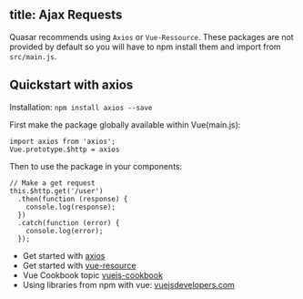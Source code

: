 title: Ajax Requests
---
Quasar recommends using `Axios` or `Vue-Ressource`.
These packages are not provided by default so you will have to npm install them and import from `src/main.js`.


## Quickstart with axios
Installation: `npm install axios --save`

First make the package globally available within Vue(main.js):
```
import axios from 'axios';
Vue.prototype.$http = axios
```


Then to use the package in your components:
```
// Make a get request
this.$http.get('/user')
  .then(function (response) {
    console.log(response);
  })
  .catch(function (error) {
    console.log(error);
  });
```


- Get started with [axios](https://github.com/mzabriskie/axios)
- Get started with [vue-resource](https://github.com/pagekit/vue-resource)
- Vue Cookbook topic [vuejs-cookbook](https://vuejs.org/v2/cookbook/adding-instance-properties.html)
- Using libraries from npm with vue: [vuejsdevelopers.com](http://vuejsdevelopers.com/2017/04/22/vue-js-libraries-plugins/)
